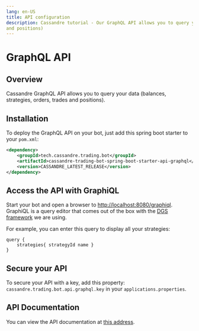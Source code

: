 ```yaml
---
lang: en-US
title: API configuration
description: Cassandre tutorial - Our GraphQL API allows you to query your data (balances, strategies, orders, trades
and positions)
---
```


# GraphQL API

## Overview

Cassandre GraphQL API allows you to query your data (balances, strategies, orders, trades and positions).

## Installation

To deploy the GraphQL API on your bot, just add this spring boot starter to your `pom.xml`:

```xml
<dependency>
    <groupId>tech.cassandre.trading.bot</groupId>
    <artifactId>cassandre-trading-bot-spring-boot-starter-api-graphql</artifactId>
    <version>CASSANDRE_LATEST_RELEASE</version>
</dependency>
```

## Access the API with GraphiQL

Start your bot and open a browser to [http://localhost:8080/graphiql](http://localhost:8080/graphiql). GraphiQL is a
query editor that comes out of the box with the [DGS framework](https://netflix.github.io/dgs/) we are using.

For example, you can enter this query to display all your strategies:

```
query {
    strategies{ strategyId name }
}
```

## Secure your API

To secure your API with a key, add this property: `cassandre.trading.bot.api.graphql.key` in
your `applications.properties`.

## API Documentation

You can view the API documentation at [this address](graphql-api-documentation).
